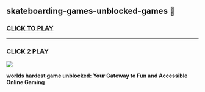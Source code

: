 
## skateboarding-games-unblocked-games 👋
<h3>
<a href="https://premium.freeplayer.one?title=skateboarding-games-unblocked-games&ref=14F">CLICK TO PLAY</a></h3>
<hr>

<h3>
<a href="https://premium.freeplayer.one?title=skateboarding-games-unblocked-games&ref=14F">CLICK 2 PLAY</a>
  
</h3>

<a href="https://premium.freeplayer.one?title=skateboarding-games-unblocked-games&ref=12F/"><img src="https://clearcache.store/games.png"></a>


**worlds hardest game unblocked: Your Gateway to Fun and Accessible Online Gaming**
